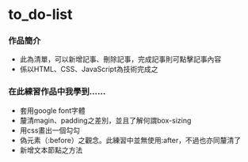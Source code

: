 # to_do-list
<h3>作品簡介</h3>
<ul>
<li>此為清單，可以新增記事、刪除記事，完成記事則可點擊記事內容</li>
<li>係以HTML、CSS、JavaScript為技術完成之</li>
</ul>

<h3>在此練習作品中我學到......</h3>
<ul>
<li>套用google font字體</li>
<li>釐清magin、padding之差別，並且了解何謂box-sizing</li>
<li>用css畫出一個勾勾</li>
<li>偽元素（:before）之觀念。此練習中並無使用:after，不過也亦同釐清了</li>
<li>新增文本節點之方法</li>
</ul>
